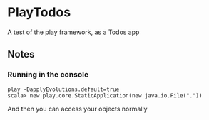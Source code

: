 
# PlayTodos

A test of the play framework, as a Todos app

## Notes

### Running in the console

    play -DapplyEvolutions.default=true
    scala> new play.core.StaticApplication(new java.io.File("."))

And then you can access your objects normally
